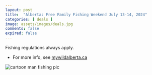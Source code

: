 ```yaml
---
layout: post
title:  "Alberta: Free Family Fishing Weekend July 13-14, 2024"
categories: [ deals ]
image: assets/images/deals.jpg
comments: false
expired: false
---
```


Fishing regulations always apply.

- For more info, see [mywildalberta.ca](https://mywildalberta.ca/fishing/family-fishing-weekends/default.aspx)

![cartoon man fishing pic](https://lfga.club/wp-content/uploads/2020/02/fish-handling.png)